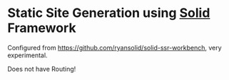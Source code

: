 # Static Site Generation using [Solid](https://github.com/ryansolid/solid) Framework

Configured from https://github.com/ryansolid/solid-ssr-workbench, very experimental.

Does not have Routing!
